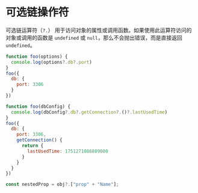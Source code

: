 # 可选链操作符

可选链运算符（`?.`） 用于访问对象的属性或调用函数。如果使用此运算符访问的对象或调用的函数是 `undefined` 或 `null`，那么不会抛出错误，而是直接返回 `undefined`。

```js
function foo(options) {
  console.log(options?.db?.port)
}
foo({
  db: {
    port: 3306
  }
})
```

```js
function foo(dbConfig) {
  console.log(dbConfig?.db?.getConnection?.()?.lastUsedTime)
}
foo({
  db: {
    port: 3306,
    getConnection() {
      return {
        lastUsedTime: 1751271086809000
      }
    }
  }
})
```

```js
const nestedProp = obj?.["prop" + "Name"];
```
